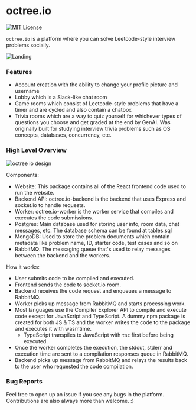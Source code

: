 # octree.io
[![MIT License](https://img.shields.io/dub/l/vibe-d.svg)](https://github.com/octree-io/octree.io/blob/main/LICENSE)

`octree.io` is a platform where you can solve Leetcode-style interview problems socially.

![Landing](https://github.com/user-attachments/assets/53dc2955-7611-410f-a71e-26b3d24d803a)


### Features
- Account creation with the ability to change your profile picture and username
- Lobby which is a Slack-like chat room
- Game rooms which consist of Leetcode-style problems that have a timer and are cycled and also contain a chatbox
- Trivia rooms which are a way to quiz yourself for whichever types of questions you choose and get graded at the end by GenAI. Was originally built for studying interview trivia problems such as OS concepts, databases, concurrency, etc.

### High Level Overview

![octree io design](https://github.com/user-attachments/assets/0d00f1c1-f2ff-49eb-9c09-e774a0caeefb)

Components:
- Website: This package contains all of the React frontend code used to run the website.
- Backend API: octree.io-backend is the backend that uses Express and socket.io to handle requests.
- Worker: octree.io-worker is the worker service that compiles and executes the code submissions.
- Postgres: Main database used for storing user info, room data, chat messages, etc. The database schema can be found at tables.sql
- MongoDB: Used to store the problem documents which contain metadata like problem name, ID, starter code, test cases and so on
- RabbitMQ: The messaging queue that's used to relay messages between the backend and the workers.

How it works:
- User submits code to be compiled and executed.
- Frontend sends the code to socket.io room.
- Backend receives the code request and enqueues a message to RabbitMQ.
- Worker picks up message from RabbitMQ and starts processing work.
- Most languages use the Compiler Explorer API to compile and execute code except for JavaScript and TypeScript. A dummy npm package is created for both JS & TS and the worker writes the code to the package and executes it with wasmtime.
  - TypeScript transpiles to JavaScript with `tsc` first before being executed.
- Once the worker completes the execution, the stdout, stderr and execution time are sent to a compilation responses queue in RabbitMQ.
- Backend picks up message from RabbitMQ and relays the results back to the user who requested the code compilation.

### Bug Reports

Feel free to open up an issue if you see any bugs in the platform. Contributions are also always more than welcome. :)
